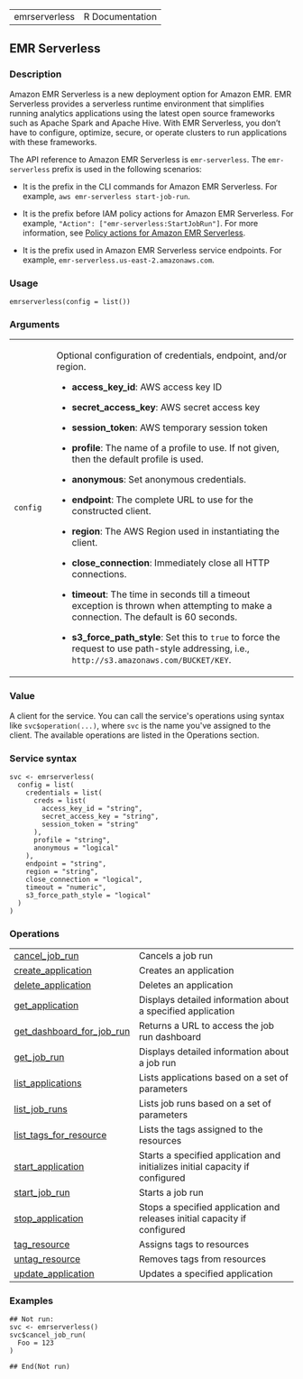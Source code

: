 <table style="width: 100%;">
<tbody>
<tr class="odd">
<td>emrserverless</td>
<td style="text-align: right;">R Documentation</td>
</tr>
</tbody>
</table>

## EMR Serverless

### Description

Amazon EMR Serverless is a new deployment option for Amazon EMR. EMR
Serverless provides a serverless runtime environment that simplifies
running analytics applications using the latest open source frameworks
such as Apache Spark and Apache Hive. With EMR Serverless, you don’t
have to configure, optimize, secure, or operate clusters to run
applications with these frameworks.

The API reference to Amazon EMR Serverless is `emr-serverless`. The
`emr-serverless` prefix is used in the following scenarios:

-   It is the prefix in the CLI commands for Amazon EMR Serverless. For
    example, `⁠aws emr-serverless start-job-run⁠`.

-   It is the prefix before IAM policy actions for Amazon EMR
    Serverless. For example, `⁠"Action": ["emr-serverless:StartJobRun"]⁠`.
    For more information, see [Policy actions for Amazon EMR
    Serverless](https://docs.aws.amazon.com/emr/latest/EMR-Serverless-UserGuide/security_iam_service-with-iam.html#security_iam_service-with-iam-id-based-policies-actions).

-   It is the prefix used in Amazon EMR Serverless service endpoints.
    For example, `⁠emr-serverless.us-east-2.amazonaws.com⁠`.

### Usage

    emrserverless(config = list())

### Arguments

<table>
<colgroup>
<col style="width: 15%" />
<col style="width: 85%" />
</colgroup>
<tbody>
<tr class="odd">
<td><code id="emrserverless_:_config">config</code></td>
<td><p>Optional configuration of credentials, endpoint, and/or
region.</p>
<ul>
<li><p><strong>access_key_id</strong>: AWS access key ID</p></li>
<li><p><strong>secret_access_key</strong>: AWS secret access
key</p></li>
<li><p><strong>session_token</strong>: AWS temporary session
token</p></li>
<li><p><strong>profile</strong>: The name of a profile to use. If not
given, then the default profile is used.</p></li>
<li><p><strong>anonymous</strong>: Set anonymous credentials.</p></li>
<li><p><strong>endpoint</strong>: The complete URL to use for the
constructed client.</p></li>
<li><p><strong>region</strong>: The AWS Region used in instantiating the
client.</p></li>
<li><p><strong>close_connection</strong>: Immediately close all HTTP
connections.</p></li>
<li><p><strong>timeout</strong>: The time in seconds till a timeout
exception is thrown when attempting to make a connection. The default is
60 seconds.</p></li>
<li><p><strong>s3_force_path_style</strong>: Set this to
<code>true</code> to force the request to use path-style addressing,
i.e., <code
style="white-space: pre;">⁠http://s3.amazonaws.com/BUCKET/KEY⁠</code>.</p></li>
</ul></td>
</tr>
</tbody>
</table>

### Value

A client for the service. You can call the service's operations using
syntax like `svc$operation(...)`, where `svc` is the name you've
assigned to the client. The available operations are listed in the
Operations section.

### Service syntax

    svc <- emrserverless(
      config = list(
        credentials = list(
          creds = list(
            access_key_id = "string",
            secret_access_key = "string",
            session_token = "string"
          ),
          profile = "string",
          anonymous = "logical"
        ),
        endpoint = "string",
        region = "string",
        close_connection = "logical",
        timeout = "numeric",
        s3_force_path_style = "logical"
      )
    )

### Operations

<table>
<tbody>
<tr class="odd">
<td style="text-align: left;"><a href="../emrserverless_cancel_job_run/"> cancel_job_run </a></td>
<td style="text-align: left;">Cancels a job run</td>
</tr>
<tr class="even">
<td style="text-align: left;"><a href="../emrserverless_create_application/"> create_application </a></td>
<td style="text-align: left;">Creates an application</td>
</tr>
<tr class="odd">
<td style="text-align: left;"><a href="../emrserverless_delete_application/"> delete_application </a></td>
<td style="text-align: left;">Deletes an application</td>
</tr>
<tr class="even">
<td style="text-align: left;"><a href="../emrserverless_get_application/"> get_application </a></td>
<td style="text-align: left;">Displays detailed information about a
specified application</td>
</tr>
<tr class="odd">
<td style="text-align: left;"><a href="../emrserverless_get_dashboard_for_job_run/"> get_dashboard_for_job_run </a></td>
<td style="text-align: left;">Returns a URL to access the job run
dashboard</td>
</tr>
<tr class="even">
<td style="text-align: left;"><a href="../emrserverless_get_job_run/"> get_job_run </a></td>
<td style="text-align: left;">Displays detailed information about a job
run</td>
</tr>
<tr class="odd">
<td style="text-align: left;"><a href="../emrserverless_list_applications/"> list_applications </a></td>
<td style="text-align: left;">Lists applications based on a set of
parameters</td>
</tr>
<tr class="even">
<td style="text-align: left;"><a href="../emrserverless_list_job_runs/"> list_job_runs </a></td>
<td style="text-align: left;">Lists job runs based on a set of
parameters</td>
</tr>
<tr class="odd">
<td style="text-align: left;"><a href="../emrserverless_list_tags_for_resource/"> list_tags_for_resource </a></td>
<td style="text-align: left;">Lists the tags assigned to the
resources</td>
</tr>
<tr class="even">
<td style="text-align: left;"><a href="../emrserverless_start_application/"> start_application </a></td>
<td style="text-align: left;">Starts a specified application and
initializes initial capacity if configured</td>
</tr>
<tr class="odd">
<td style="text-align: left;"><a href="../emrserverless_start_job_run/"> start_job_run </a></td>
<td style="text-align: left;">Starts a job run</td>
</tr>
<tr class="even">
<td style="text-align: left;"><a href="../emrserverless_stop_application/"> stop_application </a></td>
<td style="text-align: left;">Stops a specified application and releases
initial capacity if configured</td>
</tr>
<tr class="odd">
<td style="text-align: left;"><a href="../emrserverless_tag_resource/"> tag_resource </a></td>
<td style="text-align: left;">Assigns tags to resources</td>
</tr>
<tr class="even">
<td style="text-align: left;"><a href="../emrserverless_untag_resource/"> untag_resource </a></td>
<td style="text-align: left;">Removes tags from resources</td>
</tr>
<tr class="odd">
<td style="text-align: left;"><a href="../emrserverless_update_application/"> update_application </a></td>
<td style="text-align: left;">Updates a specified application</td>
</tr>
</tbody>
</table>

### Examples

    ## Not run: 
    svc <- emrserverless()
    svc$cancel_job_run(
      Foo = 123
    )

    ## End(Not run)
